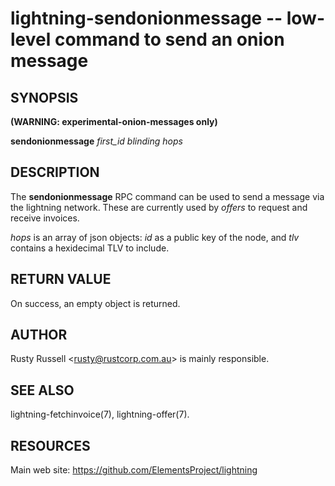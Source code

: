 lightning-sendonionmessage -- low-level command to send an onion message
================================================================

SYNOPSIS
--------

**(WARNING: experimental-onion-messages only)**

**sendonionmessage** *first_id* *blinding* *hops*

DESCRIPTION
-----------

The **sendonionmessage** RPC command can be used to send a message via
the lightning network.  These are currently used by *offers* to request
and receive invoices.

*hops* is an array of json objects: *id* as a public key of the node,
and *tlv* contains a hexidecimal TLV to include.

RETURN VALUE
------------

[comment]: # (GENERATE-FROM-SCHEMA-START)
On success, an empty object is returned.

[comment]: # (GENERATE-FROM-SCHEMA-END)

AUTHOR
------

Rusty Russell <<rusty@rustcorp.com.au>> is mainly responsible.

SEE ALSO
--------

lightning-fetchinvoice(7), lightning-offer(7).

RESOURCES
---------

Main web site: <https://github.com/ElementsProject/lightning>

[bolt04]: https://github.com/lightningnetwork/lightning-rfc/blob/master/04-onion-routing.md

[comment]: # ( SHA256STAMP:cc2f1a5abb562f7644ee9628d96390bf18bbfd0ca1aea044a08b0242c16b7903)

